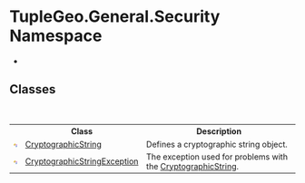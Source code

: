 # TupleGeo.General.Security Namespace
 

-


## Classes
&nbsp;<table><tr><th></th><th>Class</th><th>Description</th></tr><tr><td>![Public class](media/pubclass.gif "Public class")</td><td><a href="T_TupleGeo_General_Security_CryptographicString">CryptographicString</a></td><td>
Defines a cryptographic string object.</td></tr><tr><td>![Public class](media/pubclass.gif "Public class")</td><td><a href="T_TupleGeo_General_Security_CryptographicStringException">CryptographicStringException</a></td><td>
The exception used for problems with the <a href="T_TupleGeo_General_Security_CryptographicString">CryptographicString</a>.</td></tr></table>&nbsp;
